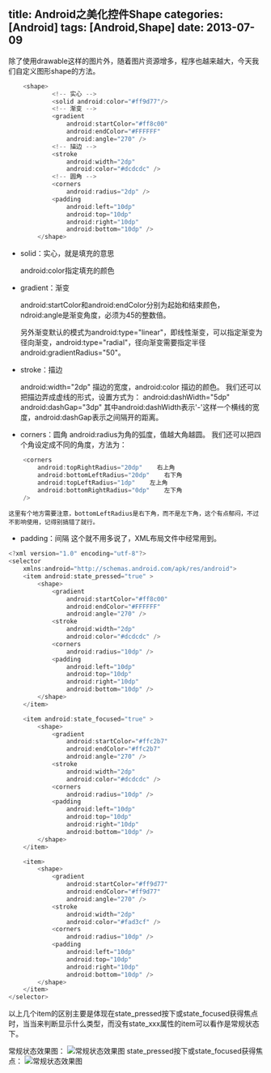 title: Android之美化控件Shape
categories: [Android]
tags: [Android,Shape]
date: 2013-07-09
---

除了使用drawable这样的图片外，随着图片资源增多，程序也越来越大，今天我们自定义图形shape的方法。

```java
	<shape>
            <!-- 实心 -->
            <solid android:color="#ff9d77"/>
            <!-- 渐变 -->
            <gradient
                android:startColor="#ff8c00"
                android:endColor="#FFFFFF"
                android:angle="270" />
            <!-- 描边 -->
            <stroke
                android:width="2dp"
                android:color="#dcdcdc" />
            <!-- 圆角 -->
            <corners
                android:radius="2dp" />
            <padding
                android:left="10dp"
                android:top="10dp"
                android:right="10dp"
                android:bottom="10dp" />
        </shape>
```

* solid：实心，就是填充的意思

	android:color指定填充的颜色

* gradient：渐变

	android:startColor和android:endColor分别为起始和结束颜色，ndroid:angle是渐变角度，必须为45的整数倍。

	另外渐变默认的模式为android:type="linear"，即线性渐变，可以指定渐变为径向渐变，android:type="radial"，径向渐变需要指定半径android:gradientRadius="50"。

* stroke：描边

	android:width="2dp" 描边的宽度，android:color 描边的颜色。
	我们还可以把描边弄成虚线的形式，设置方式为：
	android:dashWidth="5dp" 
	android:dashGap="3dp"
	其中android:dashWidth表示'-'这样一个横线的宽度，android:dashGap表示之间隔开的距离。

* corners：圆角
	android:radius为角的弧度，值越大角越圆。
	我们还可以把四个角设定成不同的角度，方法为：

```java
	<corners 
        android:topRightRadius="20dp"    右上角
        android:bottomLeftRadius="20dp"    右下角
        android:topLeftRadius="1dp"    左上角
        android:bottomRightRadius="0dp"    左下角
	/>
```
	这里有个地方需要注意，bottomLeftRadius是右下角，而不是左下角，这个有点郁闷，不过不影响使用，记得别搞错了就行。

* padding：间隔
	这个就不用多说了，XML布局文件中经常用到。

```java
<?xml version="1.0" encoding="utf-8"?>
<selector
    xmlns:android="http://schemas.android.com/apk/res/android">
    <item android:state_pressed="true" >
        <shape>
            <gradient
                android:startColor="#ff8c00"
                android:endColor="#FFFFFF"
                android:angle="270" />
            <stroke
                android:width="2dp"
                android:color="#dcdcdc" />
            <corners
                android:radius="10dp" />
            <padding
                android:left="10dp"
                android:top="10dp"
                android:right="10dp"
                android:bottom="10dp" />
        </shape>
    </item>

    <item android:state_focused="true" >
        <shape>
            <gradient
                android:startColor="#ffc2b7"
                android:endColor="#ffc2b7"
                android:angle="270" />
            <stroke
                android:width="2dp"
                android:color="#dcdcdc" />
            <corners
                android:radius="10dp" />
            <padding
                android:left="10dp"
                android:top="10dp"
                android:right="10dp"
                android:bottom="10dp" />
        </shape>
    </item>

    <item>       
        <shape>
            <gradient
                android:startColor="#ff9d77"
                android:endColor="#ff9d77"
                android:angle="270" />
            <stroke
                android:width="2dp"
                android:color="#fad3cf" />
            <corners
                android:radius="10dp" />
            <padding
                android:left="10dp"
                android:top="10dp"
                android:right="10dp"
                android:bottom="10dp" />
        </shape>
    </item>
</selector>
```
以上几个item的区别主要是体现在state_pressed按下或state_focused获得焦点时，当当来判断显示什么类型，而没有state_xxx属性的item可以看作是常规状态下。

常规状态效果图：
![常规状态效果图](http://wuxiaolong.qiniudn.com/2013-07-09-shape-1.png)
state_pressed按下或state_focused获得焦点：
![常规状态效果图](http://wuxiaolong.qiniudn.com/2013-07-09-shape-2.png)
